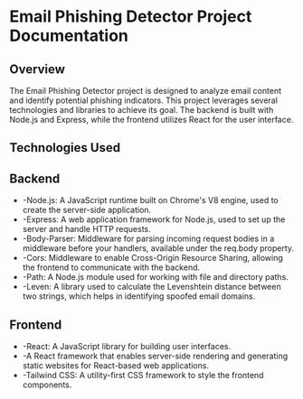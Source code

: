 <h1>Email Phishing Detector Project Documentation</h1>
<h2>Overview</h2>
<p>The Email Phishing Detector project is designed to analyze email content and identify potential phishing indicators. This project leverages several technologies and libraries to achieve its goal. The backend is built with Node.js and Express, while the frontend utilizes React for the user interface.</p>

<h2>Technologies Used</h2>
<h2>Backend</h2>
<ul>
  <li>-Node.js: A JavaScript runtime built on Chrome's V8 engine, used to create the server-side application.</li>
  <li>-Express: A web application framework for Node.js, used to set up the server and handle HTTP requests.</li>
  <li>-Body-Parser: Middleware for parsing incoming request bodies in a middleware before your handlers, available under the req.body property.</li>
  <li>-Cors: Middleware to enable Cross-Origin Resource Sharing, allowing the frontend to communicate with the backend.</li>
  <li>-Path: A Node.js module used for working with file and directory paths.</li>
  <li>-Leven: A library used to calculate the Levenshtein distance between two strings, which helps in identifying spoofed email domains.</li>
</ul>



<h2>Frontend</h2>
<ul>
  <li>-React: A JavaScript library for building user interfaces.</li>
  <li>-A React framework that enables server-side rendering and generating static websites for React-based web applications.</li>
  <li>-Tailwind CSS: A utility-first CSS framework to style the frontend components.</li>
</ul>

